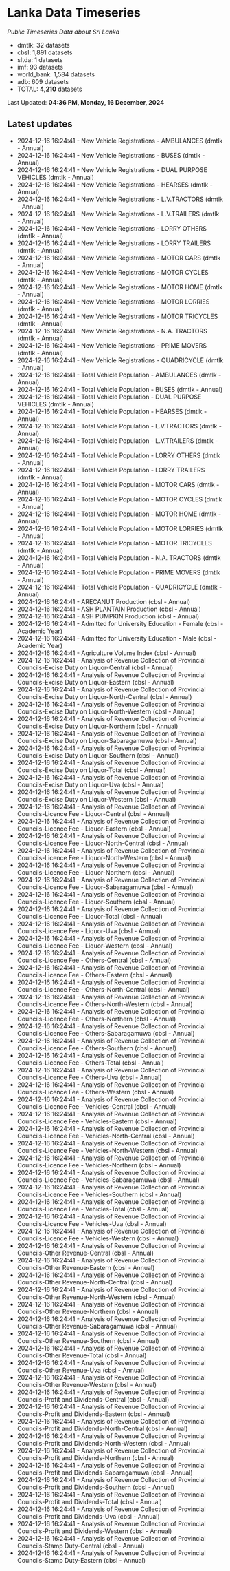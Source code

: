 # Lanka Data Timeseries
*Public Timeseries Data about Sri Lanka*

* dmtlk: 32 datasets
* cbsl: 1,891 datasets
* sltda: 1 datasets
* imf: 93 datasets
* world_bank: 1,584 datasets
* adb: 609 datasets
* TOTAL: **4,210** datasets

Last Updated: **04:36 PM, Monday, 16 December, 2024**

## Latest updates

* 2024-12-16 16:24:41 - New Vehicle Registrations - AMBULANCES (dmtlk - Annual)
* 2024-12-16 16:24:41 - New Vehicle Registrations - BUSES (dmtlk - Annual)
* 2024-12-16 16:24:41 - New Vehicle Registrations - DUAL PURPOSE VEHICLES (dmtlk - Annual)
* 2024-12-16 16:24:41 - New Vehicle Registrations - HEARSES (dmtlk - Annual)
* 2024-12-16 16:24:41 - New Vehicle Registrations - L.V.TRACTORS (dmtlk - Annual)
* 2024-12-16 16:24:41 - New Vehicle Registrations - L.V.TRAILERS (dmtlk - Annual)
* 2024-12-16 16:24:41 - New Vehicle Registrations - LORRY OTHERS (dmtlk - Annual)
* 2024-12-16 16:24:41 - New Vehicle Registrations - LORRY TRAILERS (dmtlk - Annual)
* 2024-12-16 16:24:41 - New Vehicle Registrations - MOTOR CARS (dmtlk - Annual)
* 2024-12-16 16:24:41 - New Vehicle Registrations - MOTOR CYCLES (dmtlk - Annual)
* 2024-12-16 16:24:41 - New Vehicle Registrations - MOTOR HOME (dmtlk - Annual)
* 2024-12-16 16:24:41 - New Vehicle Registrations - MOTOR LORRIES (dmtlk - Annual)
* 2024-12-16 16:24:41 - New Vehicle Registrations - MOTOR TRICYCLES (dmtlk - Annual)
* 2024-12-16 16:24:41 - New Vehicle Registrations - N.A. TRACTORS (dmtlk - Annual)
* 2024-12-16 16:24:41 - New Vehicle Registrations - PRIME MOVERS (dmtlk - Annual)
* 2024-12-16 16:24:41 - New Vehicle Registrations - QUADRICYCLE (dmtlk - Annual)
* 2024-12-16 16:24:41 - Total Vehicle Population - AMBULANCES (dmtlk - Annual)
* 2024-12-16 16:24:41 - Total Vehicle Population - BUSES (dmtlk - Annual)
* 2024-12-16 16:24:41 - Total Vehicle Population - DUAL PURPOSE VEHICLES (dmtlk - Annual)
* 2024-12-16 16:24:41 - Total Vehicle Population - HEARSES (dmtlk - Annual)
* 2024-12-16 16:24:41 - Total Vehicle Population - L.V.TRACTORS (dmtlk - Annual)
* 2024-12-16 16:24:41 - Total Vehicle Population - L.V.TRAILERS (dmtlk - Annual)
* 2024-12-16 16:24:41 - Total Vehicle Population - LORRY OTHERS (dmtlk - Annual)
* 2024-12-16 16:24:41 - Total Vehicle Population - LORRY TRAILERS (dmtlk - Annual)
* 2024-12-16 16:24:41 - Total Vehicle Population - MOTOR CARS (dmtlk - Annual)
* 2024-12-16 16:24:41 - Total Vehicle Population - MOTOR CYCLES (dmtlk - Annual)
* 2024-12-16 16:24:41 - Total Vehicle Population - MOTOR HOME (dmtlk - Annual)
* 2024-12-16 16:24:41 - Total Vehicle Population - MOTOR LORRIES (dmtlk - Annual)
* 2024-12-16 16:24:41 - Total Vehicle Population - MOTOR TRICYCLES (dmtlk - Annual)
* 2024-12-16 16:24:41 - Total Vehicle Population - N.A. TRACTORS (dmtlk - Annual)
* 2024-12-16 16:24:41 - Total Vehicle Population - PRIME MOVERS (dmtlk - Annual)
* 2024-12-16 16:24:41 - Total Vehicle Population - QUADRICYCLE (dmtlk - Annual)
* 2024-12-16 16:24:41 - ARECANUT Production (cbsl - Annual)
* 2024-12-16 16:24:41 - ASH PLANTAIN Production (cbsl - Annual)
* 2024-12-16 16:24:41 - ASH PUMPKIN Production (cbsl - Annual)
* 2024-12-16 16:24:41 - Admitted for University Education - Female (cbsl - Academic Year)
* 2024-12-16 16:24:41 - Admitted for University Education - Male (cbsl - Academic Year)
* 2024-12-16 16:24:41 - Agriculture Volume Index (cbsl - Annual)
* 2024-12-16 16:24:41 - Analysis of Revenue Collection of Provincial Councils-Excise Duty on Liquor-Central (cbsl - Annual)
* 2024-12-16 16:24:41 - Analysis of Revenue Collection of Provincial Councils-Excise Duty on Liquor-Eastern (cbsl - Annual)
* 2024-12-16 16:24:41 - Analysis of Revenue Collection of Provincial Councils-Excise Duty on Liquor-North-Central (cbsl - Annual)
* 2024-12-16 16:24:41 - Analysis of Revenue Collection of Provincial Councils-Excise Duty on Liquor-North-Western (cbsl - Annual)
* 2024-12-16 16:24:41 - Analysis of Revenue Collection of Provincial Councils-Excise Duty on Liquor-Northern (cbsl - Annual)
* 2024-12-16 16:24:41 - Analysis of Revenue Collection of Provincial Councils-Excise Duty on Liquor-Sabaragamuwa (cbsl - Annual)
* 2024-12-16 16:24:41 - Analysis of Revenue Collection of Provincial Councils-Excise Duty on Liquor-Southern (cbsl - Annual)
* 2024-12-16 16:24:41 - Analysis of Revenue Collection of Provincial Councils-Excise Duty on Liquor-Total (cbsl - Annual)
* 2024-12-16 16:24:41 - Analysis of Revenue Collection of Provincial Councils-Excise Duty on Liquor-Uva (cbsl - Annual)
* 2024-12-16 16:24:41 - Analysis of Revenue Collection of Provincial Councils-Excise Duty on Liquor-Western (cbsl - Annual)
* 2024-12-16 16:24:41 - Analysis of Revenue Collection of Provincial Councils-Licence Fee - Liquor-Central (cbsl - Annual)
* 2024-12-16 16:24:41 - Analysis of Revenue Collection of Provincial Councils-Licence Fee - Liquor-Eastern (cbsl - Annual)
* 2024-12-16 16:24:41 - Analysis of Revenue Collection of Provincial Councils-Licence Fee - Liquor-North-Central (cbsl - Annual)
* 2024-12-16 16:24:41 - Analysis of Revenue Collection of Provincial Councils-Licence Fee - Liquor-North-Western (cbsl - Annual)
* 2024-12-16 16:24:41 - Analysis of Revenue Collection of Provincial Councils-Licence Fee - Liquor-Northern (cbsl - Annual)
* 2024-12-16 16:24:41 - Analysis of Revenue Collection of Provincial Councils-Licence Fee - Liquor-Sabaragamuwa (cbsl - Annual)
* 2024-12-16 16:24:41 - Analysis of Revenue Collection of Provincial Councils-Licence Fee - Liquor-Southern (cbsl - Annual)
* 2024-12-16 16:24:41 - Analysis of Revenue Collection of Provincial Councils-Licence Fee - Liquor-Total (cbsl - Annual)
* 2024-12-16 16:24:41 - Analysis of Revenue Collection of Provincial Councils-Licence Fee - Liquor-Uva (cbsl - Annual)
* 2024-12-16 16:24:41 - Analysis of Revenue Collection of Provincial Councils-Licence Fee - Liquor-Western (cbsl - Annual)
* 2024-12-16 16:24:41 - Analysis of Revenue Collection of Provincial Councils-Licence Fee - Others-Central (cbsl - Annual)
* 2024-12-16 16:24:41 - Analysis of Revenue Collection of Provincial Councils-Licence Fee - Others-Eastern (cbsl - Annual)
* 2024-12-16 16:24:41 - Analysis of Revenue Collection of Provincial Councils-Licence Fee - Others-North-Central (cbsl - Annual)
* 2024-12-16 16:24:41 - Analysis of Revenue Collection of Provincial Councils-Licence Fee - Others-North-Western (cbsl - Annual)
* 2024-12-16 16:24:41 - Analysis of Revenue Collection of Provincial Councils-Licence Fee - Others-Northern (cbsl - Annual)
* 2024-12-16 16:24:41 - Analysis of Revenue Collection of Provincial Councils-Licence Fee - Others-Sabaragamuwa (cbsl - Annual)
* 2024-12-16 16:24:41 - Analysis of Revenue Collection of Provincial Councils-Licence Fee - Others-Southern (cbsl - Annual)
* 2024-12-16 16:24:41 - Analysis of Revenue Collection of Provincial Councils-Licence Fee - Others-Total (cbsl - Annual)
* 2024-12-16 16:24:41 - Analysis of Revenue Collection of Provincial Councils-Licence Fee - Others-Uva (cbsl - Annual)
* 2024-12-16 16:24:41 - Analysis of Revenue Collection of Provincial Councils-Licence Fee - Others-Western (cbsl - Annual)
* 2024-12-16 16:24:41 - Analysis of Revenue Collection of Provincial Councils-Licence Fee - Vehicles-Central (cbsl - Annual)
* 2024-12-16 16:24:41 - Analysis of Revenue Collection of Provincial Councils-Licence Fee - Vehicles-Eastern (cbsl - Annual)
* 2024-12-16 16:24:41 - Analysis of Revenue Collection of Provincial Councils-Licence Fee - Vehicles-North-Central (cbsl - Annual)
* 2024-12-16 16:24:41 - Analysis of Revenue Collection of Provincial Councils-Licence Fee - Vehicles-North-Western (cbsl - Annual)
* 2024-12-16 16:24:41 - Analysis of Revenue Collection of Provincial Councils-Licence Fee - Vehicles-Northern (cbsl - Annual)
* 2024-12-16 16:24:41 - Analysis of Revenue Collection of Provincial Councils-Licence Fee - Vehicles-Sabaragamuwa (cbsl - Annual)
* 2024-12-16 16:24:41 - Analysis of Revenue Collection of Provincial Councils-Licence Fee - Vehicles-Southern (cbsl - Annual)
* 2024-12-16 16:24:41 - Analysis of Revenue Collection of Provincial Councils-Licence Fee - Vehicles-Total (cbsl - Annual)
* 2024-12-16 16:24:41 - Analysis of Revenue Collection of Provincial Councils-Licence Fee - Vehicles-Uva (cbsl - Annual)
* 2024-12-16 16:24:41 - Analysis of Revenue Collection of Provincial Councils-Licence Fee - Vehicles-Western (cbsl - Annual)
* 2024-12-16 16:24:41 - Analysis of Revenue Collection of Provincial Councils-Other Revenue-Central (cbsl - Annual)
* 2024-12-16 16:24:41 - Analysis of Revenue Collection of Provincial Councils-Other Revenue-Eastern (cbsl - Annual)
* 2024-12-16 16:24:41 - Analysis of Revenue Collection of Provincial Councils-Other Revenue-North-Central (cbsl - Annual)
* 2024-12-16 16:24:41 - Analysis of Revenue Collection of Provincial Councils-Other Revenue-North-Western (cbsl - Annual)
* 2024-12-16 16:24:41 - Analysis of Revenue Collection of Provincial Councils-Other Revenue-Northern (cbsl - Annual)
* 2024-12-16 16:24:41 - Analysis of Revenue Collection of Provincial Councils-Other Revenue-Sabaragamuwa (cbsl - Annual)
* 2024-12-16 16:24:41 - Analysis of Revenue Collection of Provincial Councils-Other Revenue-Southern (cbsl - Annual)
* 2024-12-16 16:24:41 - Analysis of Revenue Collection of Provincial Councils-Other Revenue-Total (cbsl - Annual)
* 2024-12-16 16:24:41 - Analysis of Revenue Collection of Provincial Councils-Other Revenue-Uva (cbsl - Annual)
* 2024-12-16 16:24:41 - Analysis of Revenue Collection of Provincial Councils-Other Revenue-Western (cbsl - Annual)
* 2024-12-16 16:24:41 - Analysis of Revenue Collection of Provincial Councils-Profit and Dividends-Central (cbsl - Annual)
* 2024-12-16 16:24:41 - Analysis of Revenue Collection of Provincial Councils-Profit and Dividends-Eastern (cbsl - Annual)
* 2024-12-16 16:24:41 - Analysis of Revenue Collection of Provincial Councils-Profit and Dividends-North-Central (cbsl - Annual)
* 2024-12-16 16:24:41 - Analysis of Revenue Collection of Provincial Councils-Profit and Dividends-North-Western (cbsl - Annual)
* 2024-12-16 16:24:41 - Analysis of Revenue Collection of Provincial Councils-Profit and Dividends-Northern (cbsl - Annual)
* 2024-12-16 16:24:41 - Analysis of Revenue Collection of Provincial Councils-Profit and Dividends-Sabaragamuwa (cbsl - Annual)
* 2024-12-16 16:24:41 - Analysis of Revenue Collection of Provincial Councils-Profit and Dividends-Southern (cbsl - Annual)
* 2024-12-16 16:24:41 - Analysis of Revenue Collection of Provincial Councils-Profit and Dividends-Total (cbsl - Annual)
* 2024-12-16 16:24:41 - Analysis of Revenue Collection of Provincial Councils-Profit and Dividends-Uva (cbsl - Annual)
* 2024-12-16 16:24:41 - Analysis of Revenue Collection of Provincial Councils-Profit and Dividends-Western (cbsl - Annual)
* 2024-12-16 16:24:41 - Analysis of Revenue Collection of Provincial Councils-Stamp Duty-Central (cbsl - Annual)
* 2024-12-16 16:24:41 - Analysis of Revenue Collection of Provincial Councils-Stamp Duty-Eastern (cbsl - Annual)